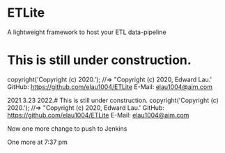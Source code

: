 # ETLite
A lightweight framework to host your ETL data-pipeline

# This is still under construction.
 copyright('Copyright (c) 2020.');
 //=> "Copyright (c) 2020, Edward Lau.'
GitHub: https://github.com/elau1004/ETLite
E-Mail: elau1004@aim.com

2021.3.23
2022.# This is still under construction.
 copyright('Copyright (c) 2020.');
 //=> "Copyright (c) 2020, Edward Lau.'
GitHub: https://github.com/elau1004/ETLite
E-Mail: elau1004@aim.com


Now one more change to push to Jenkins


One more at 7:37 pm

